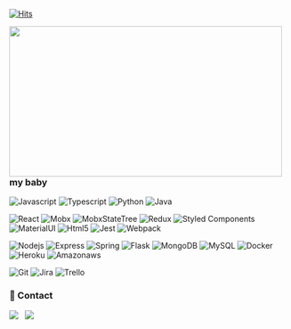 <!--
**HYUNJINE/HYUNJINE** is a ✨ _special_ ✨ repository because its `README.md` (this file) appears on your GitHub profile.

<!--Here are some ideas to get you started:

- 🔭 I’m currently working on ...
- 🌱 I’m currently learning ...
- 👯 I’m looking to collaborate on ...
- 🤔 I’m looking for help with ...
- 💬 Ask me about ...
- 📫 How to reach me: ...
- 😄 Pronouns: ...
- ⚡ Fun fact: ...
-->

[![Hits](https://hits.seeyoufarm.com/api/count/incr/badge.svg?url=https%3A%2F%2Fgithub.com%2FHYUNJINE&count_bg=%23C558DD&title_bg=%23555555&icon=mediafire.svg&icon_color=%23E7E7E7&title=hits&edge_flat=false)](https://hits.seeyoufarm.com)



<p>
  <img align="left" width="490" height="270" src="https://github-readme-stats.vercel.app/api?username=hyunjinee&show_icons=true&theme=buefy&hide_border=false&line_height=20&show_owner=true"/>
  <p align="right">
  <h3>my baby</h3>
  <p>
    <p>
      <img alt="Javascript" src="https://img.shields.io/badge/-Javascript-F7DF1E?style=flat-square&logo=javascript&logoColor=white" />
      <img alt="Typescript" src="https://img.shields.io/badge/-Typescript-3178C6?style=flat-square&logo=typescript&logoColor=white" />
      <img alt="Python" src="https://img.shields.io/badge/-Python-3776ab?style=flat-square&logo=python&logoColor=white" />
      <img alt="Java" src="https://img.shields.io/badge/-Java-007396?style=flat-square&logo=java&logoColor=white" />
    </p>
    <p>
      <img alt="React" src="https://img.shields.io/badge/-React-45b8d8?style=flat-square&logo=react&logoColor=white" />
      <img alt="Mobx" src="https://img.shields.io/badge/-Mobx-f0521b?style=flat-square&logo=mobx&logoColor=white" />
      <img alt="MobxStateTree" src="https://img.shields.io/badge/-MobxStateTree-ffb347?style=flat-square&logo=mobxStateTree&logoColor=white" />
      <img alt="Redux" src="https://img.shields.io/badge/-Redux-764ABC?style=flat-square&logo=redux&logoColor=white" />
      <img alt="Styled Components" src="https://img.shields.io/badge/-Styled_Components-db7092?style=flat-square&logo=styled-components&logoColor=white" />
      <img alt="MaterialUI" src="https://img.shields.io/badge/-MaterialUI-0081CB?style=flat-square&logo=MaterialUI&logoColor=white" />
      <img alt="Html5" src="https://img.shields.io/badge/-HTML5-E34F26?style=flat-square&logo=html5&logoColor=white" />
      <img alt="Jest" src="https://img.shields.io/badge/-Jest-C21325?style=flat-square&logo=jest&logoColor=white" />
      <img alt="Webpack" src="https://img.shields.io/badge/-Webpack-8DD6F9?style=flat-square&logo=webpack&logoColor=white" /> 
    </p>
    <p>
      <img alt="Nodejs" src="https://img.shields.io/badge/-Nodejs-43853d?style=flat-square&logo=Node.js&logoColor=white" />
      <img alt="Express" src="https://img.shields.io/badge/-Express-232F3E?style=flat-square&logo=Express&logoColor=white" />
      <img alt="Spring" src="https://img.shields.io/badge/-Spring-6DB33F?style=flat-square&logo=Spring&logoColor=white" />
      <img alt="Flask" src="https://img.shields.io/badge/-Flask-000000?style=flat-square&logo=flask&logoColor=white" />
      <img alt="MongoDB" src="https://img.shields.io/badge/-MongoDB-13aa52?style=flat-square&logo=mongodb&logoColor=white" />
      <img alt="MySQL"  src="https://img.shields.io/badge/-MySQL-F29111?style=flat-square&logo=MySQL&logoColor=white"/>
      <img alt="Docker" src="https://img.shields.io/badge/-Docker-46a2f1?style=flat-square&logo=docker&logoColor=white" />
      <img alt="Heroku" src="https://img.shields.io/badge/-Heroku-430098?style=flat-square&logo=heroku&logoColor=white" />
      <img alt="Amazonaws" src="https://img.shields.io/badge/-Amazonaws-232F3E?style=flat-square&logo=Amazonaws&logoColor=white" />
    </p>
    <p>
      <img alt="Git" src="https://img.shields.io/badge/-Git-F05032?style=flat-square&logo=git&logoColor=white" />
      <img alt="Jira" src="https://img.shields.io/badge/-Jira-0052cc?style=flat-square&logo=git&logoColor=white" />
      <img alt="Trello" src="https://img.shields.io/badge/-Trello-0079BF?style=flat-square&logo=Trello&logoColor=white"/>
    </p>
  </p>
  </p>
 </p>

<h3>💌 Contact</h3>
<p>
<a href="mailto:leehj0110@kakao.com"><img src="https://img.shields.io/badge/e‑mail-D14836.svg?style=for-the-badge&logo=GMail&logoColor=white"/></a> &nbsp;
<a href="https://instagram.com/hyunjinleeme"><img src="https://img.shields.io/badge/instagram-E4405F.svg?style=for-the-badge&logo=instagram&logoColor=white"/></a> &nbsp;
<!-- <a href="http://kko.to/hHl5JnAY0"><img src="https://img.shields.io/badge/-music-00b423?style=for-the-badge&logo=apple-music&logoColor=white"/></a> &nbsp; -->
</p>
